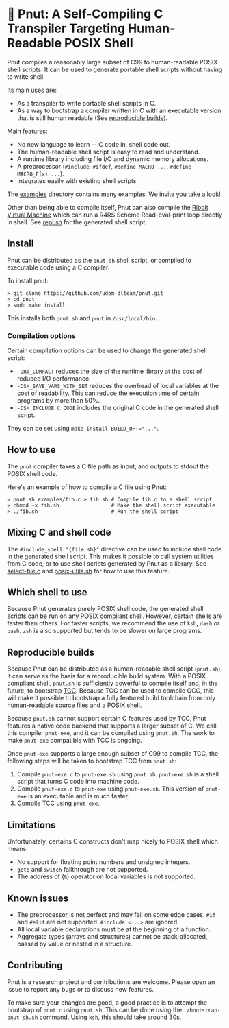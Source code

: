 # 🥜 Pnut: A Self-Compiling C Transpiler Targeting Human-Readable POSIX Shell

Pnut compiles a reasonably large subset of C99 to human-readable POSIX shell
scripts. It can be used to generate portable shell scripts without having to
write shell.

Its main uses are:

- As a transpiler to write portable shell scripts in C.
- As a way to bootstrap a compiler written in C with an executable version that is still human readable (See [reproducible builds](#reproducible-builds)).

Main features:

- No new language to learn -- C code in, shell code out.
- The human-readable shell script is easy to read and understand.
- A runtime library including file I/O and dynamic memory allocations.
- A preprocessor (`#include`, `#ifdef`, `#define MACRO ...`, `#define MACRO_F(x) ...`).
- Integrates easily with existing shell scripts.

The [examples](examples/compiled) directory contains many examples.
We invite you take a look!

Other than being able to compile itself, Pnut can also compile the [Ribbit
Virtual Machine](https://github.com/udem-dlteam/ribbit) which can run a R4RS
Scheme Read-eval-print loop directly in shell. See
[repl.sh](examples/compiled/repl.sh) for the generated shell script.

## Install

Pnut can be distributed as the `pnut.sh` shell script, or compiled to executable
code using a C compiler.

To install pnut:

```shell
> git clone https://github.com/udem-dlteam/pnut.git
> cd pnut
> sudo make install
```

This installs both `pnut.sh` and `pnut` in `/usr/local/bin`.

### Compilation options

Certain compilation options can be used to change the generated shell script:

- `-DRT_COMPACT` reduces the size of the runtime library at the
  cost of reduced I/O performance.
- `-DSH_SAVE_VARS_WITH_SET` reduces the overhead of local variables at the cost
  of readability. This can reduce the execution time of certain programs by more
  than 50%.
- `-DSH_INCLUDE_C_CODE` includes the original C code in the generated shell
  script.

They can be set using `make install BUILD_OPT="..."`.

## How to use

The `pnut` compiler takes a C file path as input, and outputs to stdout the
POSIX shell code.

Here's an example of how to compile a C file using Pnut:

```shell
> pnut.sh examples/fib.c > fib.sh # Compile fib.c to a shell script
> chmod +x fib.sh                 # Make the shell script executable
> ./fib.sh                        # Run the shell script
```

## Mixing C and shell code

The `#include_shell "{file.sh}"` directive can be used to include shell code in
the generated shell script. This makes it possible to call system utilities from
C code, or to use shell scripts generated by Pnut as a library. See
[select-file.c](examples/select-file.c) and [posix-utils.sh](posix-utils.sh) for
how to use this feature.

## Which shell to use

Because Pnut generates purely POSIX shell code, the generated shell scripts
can be run on any POSIX compliant shell. However, certain shells are faster than
others. For faster scripts, we recommend the use of `ksh`, `dash` or `bash`.
`zsh` is also supported but tends to be slower on large programs.

## Reproducible builds

Because Pnut can be distributed as a human-readable shell script (`pnut.sh`), it
can serve as the basis for a reproducible build system. With a POSIX compliant
shell, `pnut.sh` is sufficiently powerful to compile itself and, in the future,
to bootstrap [TCC](https://bellard.org/tcc/). Because TCC can be used to compile
GCC, this will make it possible to bootstrap a fully featured build toolchain
from only human-readable source files and a POSIX shell.

Because `pnut.sh` cannot support certain C features used by TCC, Pnut features
a native code backend that supports a larger subset of C. We call this
compiler `pnut-exe`, and it can be compiled using `pnut.sh`. The work to make
`pnut-exe` compatible with TCC is ongoing.

Once `pnut-exe` supports a large enough subset of C99 to compile TCC, the
following steps will be taken to bootstrap TCC from `pnut.sh`:

1. Compile `pnut-exe.c` to `pnut-exe.sh` using `pnut.sh`. `pnut-exe.sh` is a shell script that turns C code into machine code.
2. Compile `pnut-exe.c` to `pnut-exe` using `pnut-exe.sh`. This version of `pnut-exe` is an executable and is much faster.
3. Compile TCC using `pnut-exe`.

## Limitations

Unfortunately, certains C constructs don't map nicely to POSIX shell which means:

- No support for floating point numbers and unsigned integers.
- `goto` and `switch` fallthrough are not supported.
- The address of (`&`) operator on local variables is not supported.

## Known issues

- The preprocessor is not perfect and may fail on some edge cases. `#if` and `#elif` are not supported. `#include <...>` are ignored.
- All local variable declarations must be at the beginning of a function.
- Aggregate types (arrays and structures) cannot be stack-allocated, passed by value or nested in a structure.

## Contributing

Pnut is a research project and contributions are welcome. Please open an issue
to report any bugs or to discuss new features.

To make sure your changes are good, a good practice is to attempt the bootstrap
of `pnut.c` using `pnut.sh`. This can be done using the `./bootstrap-pnut-sh.sh`
command. Using `ksh`, this should take around 30s.
